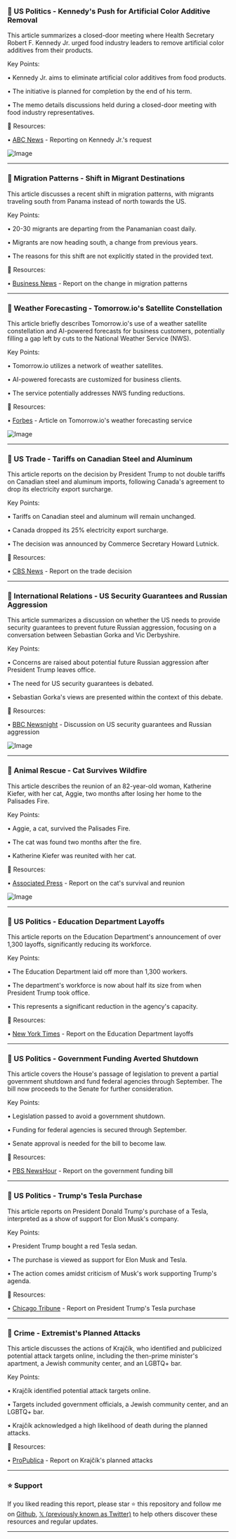 ### 🤖 US Politics - Kennedy's Push for Artificial Color Additive Removal

This article summarizes a closed-door meeting where Health Secretary Robert F. Kennedy Jr. urged food industry leaders to remove artificial color additives from their products.

Key Points:

• Kennedy Jr. aims to eliminate artificial color additives from food products.


• The initiative is planned for completion by the end of his term.


•  The memo details discussions held during a closed-door meeting with food industry representatives.


🔗 Resources:

• [ABC News](https://abcnews.link/S37q2Fo) - Reporting on Kennedy Jr.'s request

![Image](https://pbs.twimg.com/media/GlzHHK-XgAAevsM?format=jpg&name=small)

---
### 🤖 Migration Patterns - Shift in Migrant Destinations

This article discusses a recent shift in migration patterns, with migrants traveling south from Panama instead of north towards the US.

Key Points:

•  20-30 migrants are departing from the Panamanian coast daily.


• Migrants are now heading south, a change from previous years.


• The reasons for this shift are not explicitly stated in the provided text.


🔗 Resources:

• [Business News](https://t.co/3bVvUQmCYe) - Report on the change in migration patterns

---
### 🚀 Weather Forecasting - Tomorrow.io's Satellite Constellation

This article briefly describes Tomorrow.io's use of a weather satellite constellation and AI-powered forecasts for business customers, potentially filling a gap left by cuts to the National Weather Service (NWS).

Key Points:

• Tomorrow.io utilizes a network of weather satellites.


• AI-powered forecasts are customized for business clients.


• The service potentially addresses NWS funding reductions.


🔗 Resources:

• [Forbes](https://trib.al/kKHhb2Y) - Article on Tomorrow.io's weather forecasting service

![Image](https://pbs.twimg.com/media/GlzEWnQXQAEVe06?format=jpg&name=small)

---
### 🤖 US Trade - Tariffs on Canadian Steel and Aluminum

This article reports on the decision by President Trump to not double tariffs on Canadian steel and aluminum imports, following Canada's agreement to drop its electricity export surcharge.

Key Points:

•  Tariffs on Canadian steel and aluminum will remain unchanged.


• Canada dropped its 25% electricity export surcharge.


• The decision was announced by Commerce Secretary Howard Lutnick.


🔗 Resources:

• [CBS News](https://x.com/CBSEveningNews/status/1899597922225816001) - Report on the trade decision

---
### 🤖 International Relations - US Security Guarantees and Russian Aggression

This article summarizes a discussion on whether the US needs to provide security guarantees to prevent future Russian aggression, focusing on a conversation between Sebastian Gorka and Vic Derbyshire.

Key Points:

•  Concerns are raised about potential future Russian aggression after President Trump leaves office.


•  The need for US security guarantees is debated.


• Sebastian Gorka's views are presented within the context of this debate.


🔗 Resources:

• [BBC Newsnight](https://x.com/BBCNewsnight/status/1899595465819054409) - Discussion on US security guarantees and Russian aggression

![Image](https://pbs.twimg.com/amplify_video_thumb/1899593684355592192/img/vFMmEI7rTO5_6_To.jpg)

---
### 🤖 Animal Rescue - Cat Survives Wildfire

This article describes the reunion of an 82-year-old woman, Katherine Kiefer, with her cat, Aggie, two months after losing her home to the Palisades Fire.

Key Points:

•  Aggie, a cat, survived the Palisades Fire.


•  The cat was found two months after the fire.


•  Katherine Kiefer was reunited with her cat.


🔗 Resources:

• [Associated Press](https://x.com/AP/status/1899595450786709983) - Report on the cat's survival and reunion

![Image](https://pbs.twimg.com/ext_tw_video_thumb/1899595339847315456/pu/img/jNafPxR5jF2cDLLi.jpg)

---
### 🤖 US Politics - Education Department Layoffs

This article reports on the Education Department's announcement of over 1,300 layoffs, significantly reducing its workforce.

Key Points:

• The Education Department laid off more than 1,300 workers.


• The department's workforce is now about half its size from when President Trump took office.


• This represents a significant reduction in the agency's capacity.


🔗 Resources:

• [New York Times](https://t.co/fFsE4KwEgI) - Report on the Education Department layoffs

---
### 🤖 US Politics - Government Funding Averted Shutdown

This article covers the House's passage of legislation to prevent a partial government shutdown and fund federal agencies through September.  The bill now proceeds to the Senate for further consideration.

Key Points:

• Legislation passed to avoid a government shutdown.


• Funding for federal agencies is secured through September.


•  Senate approval is needed for the bill to become law.


🔗 Resources:

• [PBS NewsHour](https://x.com/NewsHour/status/1899591251122373074) - Report on the government funding bill

---
### 🤖 US Politics - Trump's Tesla Purchase

This article reports on President Donald Trump's purchase of a Tesla, interpreted as a show of support for Elon Musk's company.

Key Points:

• President Trump bought a red Tesla sedan.


• The purchase is viewed as support for Elon Musk and Tesla.


•  The action comes amidst criticism of Musk's work supporting Trump's agenda.


🔗 Resources:

• [Chicago Tribune](https://t.co/hAe8n3xB4b) - Report on President Trump's Tesla purchase

---
### 🤖 Crime - Extremist's Planned Attacks

This article discusses the actions of Krajčík, who identified and publicized potential attack targets online, including the then-prime minister's apartment, a Jewish community center, and an LGBTQ+ bar.

Key Points:

• Krajčík identified potential attack targets online.


• Targets included government officials, a Jewish community center, and an LGBTQ+ bar.


• Krajčík acknowledged a high likelihood of death during the planned attacks.


🔗 Resources:

• [ProPublica](https://t.co/5xl4AFbcPL) - Report on Krajčík's planned attacks


---

### ⭐️ Support

If you liked reading this report, please star ⭐️ this repository and follow me on [Github](https://github.com/Drix10), [𝕏 (previously known as Twitter)](https://x.com/DRIX_10_) to help others discover these resources and regular updates.

---